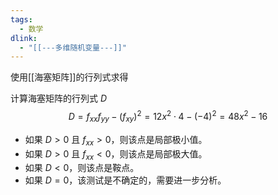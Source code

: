 ```yaml
---
tags:
  - 数学
dlink:
  - "[[---多维随机变量---]]"
---
```

使用[[海塞矩阵]]的行列式求得


计算海塞矩阵的行列式 $D$ 
$$
D = f_{xx} f_{yy} - (f_{xy})^2 = 12x^2 \cdot 4 - (-4)^2 = 48x^2 - 16
$$
- 如果 $D > 0$ 且 $f_{xx} > 0$，则该点是局部极小值。
- 如果 $D > 0$ 且 $f_{xx} < 0$，则该点是局部极大值。
- 如果 $D < 0$，则该点是鞍点。
- 如果 $D = 0$，该测试是不确定的，需要进一步分析。